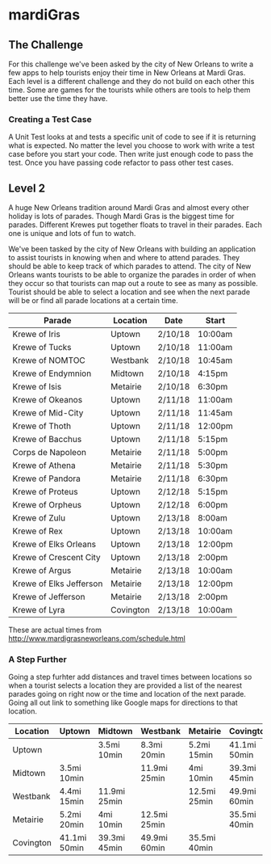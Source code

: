 # mardiGras

## The Challenge

For this challenge we've been asked by the city of New Orleans to write a few apps to help tourists enjoy their time in New Orleans at Mardi Gras. Each level is a different challenge and they do not build on each other this time. Some are games for the tourists while others are tools to help them better use the time they have.

### Creating a Test Case

A Unit Test looks at and tests a specific unit of code to see if it is returning what is expected. No matter the level you choose to work with write a test case before you start your code. Then write just enough code to pass the test. Once you have passing code refactor to pass other test cases.

## Level 2

A huge New Orleans tradition around Mardi Gras and almost every other holiday is lots of parades. Though Mardi Gras is the biggest time for parades. Different Krewes put together floats to travel in their parades. Each one is unique and lots of fun to watch.

We've been tasked by the city of New Orleans with building an application to assist tourists in knowing when and where to attend parades. They should be able to keep track of which parades to attend. The city of New Orleans wants tourists to be able to organize the parades in order of when they occur so that tourists can map out a route to see as many as possible. Tourist should be able to select a location and see when the next parade will be or find all parade locations at a certain time.

| Parade | Location | Date | Start |
| ------ | -------- | ---- | ----- |
| Krewe of Iris | Uptown | 2/10/18 | 10:00am |
| Krewe of Tucks | Uptown | 2/10/18 | 11:00am |
| Krewe of NOMTOC | Westbank | 2/10/18 | 10:45am |
| Krewe of Endymnion | Midtown | 2/10/18 | 4:15pm |
| Krewe of Isis | Metairie | 2/10/18 | 6:30pm |
| Krewe of Okeanos | Uptown | 2/11/18 | 11:00am |
| Krewe of Mid-City | Uptown | 2/11/18 | 11:45am |
| Krewe of Thoth | Uptown | 2/11/18 | 12:00pm |
| Krewe of Bacchus | Uptown | 2/11/18 | 5:15pm |
| Corps de Napoleon | Metairie | 2/11/18 | 5:00pm |
| Krewe of Athena | Metairie | 2/11/18 | 5:30pm |
| Krewe of Pandora | Metairie | 2/11/18 | 6:30pm |
| Krewe of Proteus | Uptown | 2/12/18 | 5:15pm |
| Krewe of Orpheus | Uptown | 2/12/18 | 6:00pm |
| Krewe of Zulu | Uptown| 2/13/18 | 8:00am |
| Krewe of Rex | Uptown| 2/13/18 | 10:00am |
| Krewe of Elks Orleans | Uptown| 2/13/18 | 12:00pm |
| Krewe of Crescent City | Uptown| 2/13/18 | 2:00pm |
| Krewe of Argus | Metairie | 2/13/18 | 10:00am |
| Krewe of Elks Jefferson | Metairie | 2/13/18 | 12:00pm |
| Krewe of Jefferson | Metairie | 2/13/18 | 2:00pm |
| Krewe of Lyra | Covington | 2/13/18 | 10:00am |

These are actual times from http://www.mardigrasneworleans.com/schedule.html

### A Step Further

Going a step furhter add distances and travel times between locations so when a tourist selects a location they are provided a list of the nearest parades going on right now or the time and location of the next parade. Going all out link to something like Google maps for directions to that location.


| Location | Uptown | Midtown | Westbank | Metairie | Covington |
| -------- | ------ | ------- | -------- | -------- | --------- |
| Uptown | | 3.5mi 10min | 8.3mi 20min | 5.2mi 15min | 41.1mi 50min |
| Midtown | 3.5mi 10min | | 11.9mi 25min | 4mi 10min | 39.3mi 45min |
| Westbank | 4.4mi 15min | 11.9mi 25min | | 12.5mi 25min | 49.9mi 60min |
| Metairie | 5.2mi 20min | 4mi 10min | 12.5mi 25min | | 35.5mi 40min |
| Covington | 41.1mi 50min | 39.3mi 45min | 49.9mi 60min | 35.5mi 40min | |

